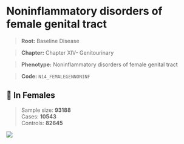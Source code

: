 # Noninflammatory disorders of female genital tract

> **Root:** Baseline Disease  

> **Chapter:** Chapter XIV- Genitourinary  

> **Phenotype:** Noninflammatory disorders of female genital tract  

> **Code:** `N14_FEMALEGENNONINF`

## 👩 In Females  
> Sample size: **93188**  
> Cases: **10543**  
> Controls: **82645**
<img src="/Disease/Figures/ALL/Incidence/N14_FEMALEGENNONINF.png"/>
<CsvTable src="/public/Disease/Data/ALL/Incidence/COX_N14_FEMALEGENNONINF.csv" label="🔍 View full results" />
